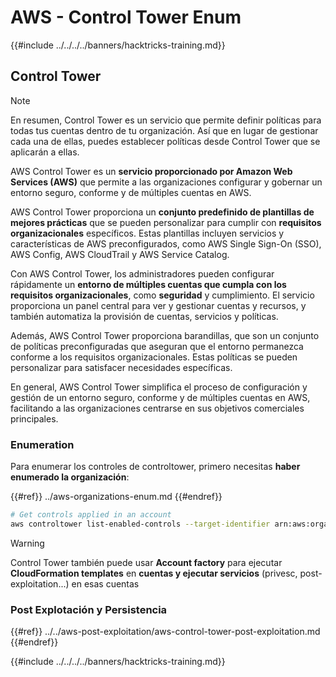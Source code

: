# AWS - Control Tower Enum

{{#include ../../../../banners/hacktricks-training.md}}

## Control Tower

> [!NOTE]
> En resumen, Control Tower es un servicio que permite definir políticas para todas tus cuentas dentro de tu organización. Así que en lugar de gestionar cada una de ellas, puedes establecer políticas desde Control Tower que se aplicarán a ellas.

AWS Control Tower es un **servicio proporcionado por Amazon Web Services (AWS)** que permite a las organizaciones configurar y gobernar un entorno seguro, conforme y de múltiples cuentas en AWS.

AWS Control Tower proporciona un **conjunto predefinido de plantillas de mejores prácticas** que se pueden personalizar para cumplir con **requisitos organizacionales** específicos. Estas plantillas incluyen servicios y características de AWS preconfigurados, como AWS Single Sign-On (SSO), AWS Config, AWS CloudTrail y AWS Service Catalog.

Con AWS Control Tower, los administradores pueden configurar rápidamente un **entorno de múltiples cuentas que cumpla con los requisitos organizacionales**, como **seguridad** y cumplimiento. El servicio proporciona un panel central para ver y gestionar cuentas y recursos, y también automatiza la provisión de cuentas, servicios y políticas.

Además, AWS Control Tower proporciona barandillas, que son un conjunto de políticas preconfiguradas que aseguran que el entorno permanezca conforme a los requisitos organizacionales. Estas políticas se pueden personalizar para satisfacer necesidades específicas.

En general, AWS Control Tower simplifica el proceso de configuración y gestión de un entorno seguro, conforme y de múltiples cuentas en AWS, facilitando a las organizaciones centrarse en sus objetivos comerciales principales.

### Enumeration

Para enumerar los controles de controltower, primero necesitas **haber enumerado la organización**:

{{#ref}}
../aws-organizations-enum.md
{{#endref}}
```bash
# Get controls applied in an account
aws controltower list-enabled-controls --target-identifier arn:aws:organizations::<acc_id>:ou/<ou-id>
```
> [!WARNING]
> Control Tower también puede usar **Account factory** para ejecutar **CloudFormation templates** en **cuentas y ejecutar servicios** (privesc, post-exploitation...) en esas cuentas

### Post Explotación y Persistencia

{{#ref}}
../../aws-post-exploitation/aws-control-tower-post-exploitation.md
{{#endref}}

{{#include ../../../../banners/hacktricks-training.md}}
